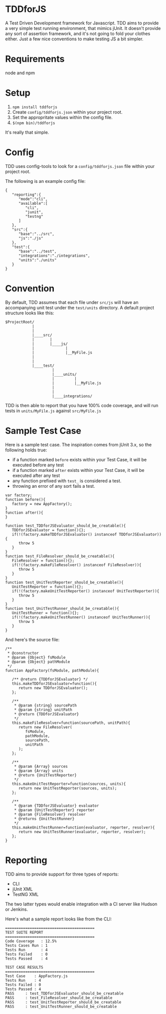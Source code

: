TDDforJS
========

A Test Driven Development framework for Javascript.  TDD aims to provide a very
simple test running environment, that mimics jUnit.  It doesn't provide any sort
of assertion framework, and it's not going to fold your clothes either.  Just a
few nice conventions to make testing JS a bit simpler.

Requirements
========
node and npm

Setup
========
1. `npm install tddforjs`
2. Create `config/tddforjs.json` within your project root.
3. Set the appropritate values within the config file.
4. `$(npm bin)/tddforjs`

It's really that simple.

Config
========
TDD uses config-tools to look for a `config/tddforjs.json` file within your project root.

The following is an example config file:
`````
{
   "reporting":{
      "mode":"cli",
      "available":[
         "cli",
         "junit",
         "testng"
      ]
   },
   "src":{
      "base":"../src",
      "js":"./js"
   },
   "test":{
      "base":"../test",
      "integrations":"./integrations",
      "units":"./units"
   }
}
`````
Convention
=========
By default, TDD assumes that each file under `src/js` will have an accompanying
unit test under the `test/units` directory.
A default project structure looks like this:
``````
$ProjectRoot/
            |
            |
            |____src/
            |       |
            |       |____js/
            |              |
            |              |__MyFile.js
            |
            |
            |____test/
                     |
                     |____units/
                     |         |
                     |         |__MyFile.js
                     |
                     |
                     |____integrations/
```````
TDD is then able to report that you have 100% code coverage, and will run tests in `units/MyFile.js` against `src/MyFile.js`

Sample Test Case
========
Here is a sample test case.  The inspiration comes from jUnit 3.x, so the following holds true:
* if a function marked `before` exists within your Test Case, it will be executed before any test
* if a function marked `after` exists within your Test Case, it will be executed after any test
* any function prefixed with `test_` is considered a test.
* throwing an error of any sort fails a test.

``````
var factory;
function before(){
   factory = new AppFactory();
}
function after(){
}

function test_TDDforJSEvaluator_should_be_creatable(){
   TDDforJSEvaluator = function(){};
   if(!(factory.makeTDDforJSEvaluator() instanceof TDDforJSEvaluator)){
      throw 5
   }
}
function test_FileResolver_should_be_creatable(){
   FileResolver = function(){};
   if(!(factory.makeFileResolver() instanceof FileResolver)){
      throw 5
   }
}
function test_UnitTestReporter_should_be_creatable(){
   UnitTestReporter = function(){};
   if(!(factory.makeUnitTestReporter() instanceof UnitTestReporter)){
      throw 5
   }
}
function test_UnitTestRunner_should_be_creatable(){
   UnitTestRunner = function(){};
   if(!(factory.makeUnitTestRunner() instanceof UnitTestRunner)){
      throw 5
   }
}
``````
And here's the source file:
``````
/**
 * @constructor
 * @param {Object} fsModule
 * @param {Object} pathModule
 */
function AppFactory(fsModule, pathModule){

   /** @return {TDDforJSEvaluator} */
   this.makeTDDforJSEvaluator=function(){
      return new TDDforJSEvaluator();
   };

   /**
    * @param {string} sourcePath
    * @param {string} unitPath
    * @return {TDDforJSEvaluator}
    */
   this.makeFileResolver=function(sourcePath, unitPath){
      return new FileResolver(
         fsModule,
         pathModule,
         sourcePath,
         unitPath
      );
   };

   /**
    * @param {Array} sources
    * @param {Array} units
    * @return {UnitTestReporter}
    */
   this.makeUnitTestReporter=function(sources, units){
      return new UnitTestReporter(sources, units);
   };

   /**
    * @param {TDDforJSEvaluator} evaluator
    * @param {UnitTestReporter} reporter
    * @param {FileResolver} resolver
    * @returns {UnitTestRunner}
    */
   this.makeUnitTestRunner=function(evaluator, reporter, resolver){
      return new UnitTestRunner(evaluator, reporter, resolver);
   };
}
``````
Reporting
========
TDD aims to provide support for three types of reports:

* CLI
* jUnit XML
* TestNG XML

The two latter types would enable integration with a CI server like Hudson or Jenkins.

Here's what a sample report looks like from the CLI:
``````
========================================
TEST SUITE REPORT
========================================
Code Coverage   : 12.5%
Tests Cases Run : 1
Tests Run       : 4
Tests Failed    : 0
Tests Passed    : 4

TEST CASE RESULTS
========================================
Test Case    : AppFactory.js
Tests Run    : 4
Tests Failed : 0
Tests Passed : 4
PASS     : test_TDDforJSEvaluator_should_be_creatable
PASS     : test_FileResolver_should_be_creatable
PASS     : test_UnitTestReporter_should_be_creatable
PASS     : test_UnitTestRunner_should_be_creatable
``````
